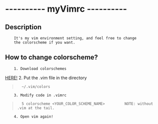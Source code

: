 # ---------- myVimrc ----------
##    Description
        It's my vim environment setting, and feel free to change
        the colorscheme if you want. 
##    How to change colorscheme?
        1. Download colorschemes 
[HERE!](https://www.vim.org/scripts/script_search_results.php?keywords&script_type=color+scheme&order_by=rating&direction=descending&search=search/)
        2. Put the .vim file in the directory 
>       ~/.vim/colors
        3. Modify code in .vimrc 
>       5 colorscheme <YOUR_COLOR_SCHEME_NAME>         NOTE: without .vim at the tail.
        4. Open vim again!

